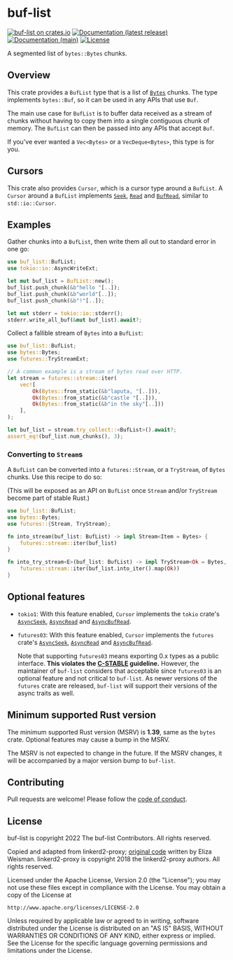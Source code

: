 # buf-list

[![buf-list on crates.io](https://img.shields.io/crates/v/buf-list)](https://crates.io/crates/buf-list) [![Documentation (latest release)](https://docs.rs/buf-list/badge.svg)](https://docs.rs/buf-list/) [![Documentation (main)](https://img.shields.io/badge/docs-main-brightgreen)](https://sunshowers-code.github.io/buf-list/rustdoc/buf_list/) [![License](https://img.shields.io/badge/license-Apache-green.svg)](LICENSE)

A segmented list of `bytes::Bytes` chunks.

## Overview

This crate provides a `BufList` type that is a list of [`Bytes`](bytes::Bytes) chunks. The
type implements `bytes::Buf`, so it can be used in any APIs that use `Buf`.

The main use case for `BufList` is to buffer data received as a stream of chunks without
having to copy them into a single contiguous chunk of memory. The `BufList` can then be passed
into any APIs that accept `Buf`.

If you've ever wanted a `Vec<Bytes>` or a `VecDeque<Bytes>`, this type is for you.

## Cursors

This crate also provides `Cursor`, which is a cursor type around a `BufList`. A `Cursor`
around a `BufList` implements [`Seek`](std::io::Seek), [`Read`](std::io::Read) and
[`BufRead`](std::io::BufRead), similar to `std::io::Cursor`.

## Examples

Gather chunks into a `BufList`, then write them all out to standard error in one go:

```rust
use buf_list::BufList;
use tokio::io::AsyncWriteExt;

let mut buf_list = BufList::new();
buf_list.push_chunk(&b"hello "[..]);
buf_list.push_chunk(&b"world"[..]);
buf_list.push_chunk(&b"!"[..]);

let mut stderr = tokio::io::stderr();
stderr.write_all_buf(&mut buf_list).await?;
```

Collect a fallible stream of `Bytes` into a `BufList`:

```rust
use buf_list::BufList;
use bytes::Bytes;
use futures::TryStreamExt;

// A common example is a stream of bytes read over HTTP.
let stream = futures::stream::iter(
    vec![
        Ok(Bytes::from_static(&b"laputa, "[..])),
        Ok(Bytes::from_static(&b"castle "[..])),
        Ok(Bytes::from_static(&b"in the sky"[..]))
    ],
);

let buf_list = stream.try_collect::<BufList>().await?;
assert_eq!(buf_list.num_chunks(), 3);
```

### Converting to `Stream`s

A `BufList` can be converted into a `futures::Stream`, or a `TryStream`, of `Bytes` chunks. Use
this recipe to do so:

(This will be exposed as an API on `BufList` once `Stream` and/or `TryStream` become part of
stable Rust.)

```rust
use buf_list::BufList;
use bytes::Bytes;
use futures::{Stream, TryStream};

fn into_stream(buf_list: BufList) -> impl Stream<Item = Bytes> {
    futures::stream::iter(buf_list)
}

fn into_try_stream<E>(buf_list: BufList) -> impl TryStream<Ok = Bytes, Error = E> {
    futures::stream::iter(buf_list.into_iter().map(Ok))
}
```

## Optional features

* `tokio1`: With this feature enabled, `Cursor` implements the `tokio` crate's
  [`AsyncSeek`](tokio::io::AsyncSeek), [`AsyncRead`](tokio::io::AsyncRead) and
  [`AsyncBufRead`](tokio::io::AsyncBufRead).

* `futures03`: With this feature enabled, `Cursor` implements the `futures` crate's
  [`AsyncSeek`](futures_io_03::AsyncSeek), [`AsyncRead`](futures_io_03::AsyncRead) and
  [`AsyncBufRead`](futures_io_03::AsyncBufRead).

  Note that supporting `futures03` means exporting 0.x types as a public interface. **This
  violates the
  [C-STABLE](https://rust-lang.github.io/api-guidelines/necessities.html#public-dependencies-of-a-stable-crate-are-stable-c-stable)
  guideline.** However, the maintainer of `buf-list` considers that acceptable since `futures03`
  is an optional feature and not critical to `buf-list`. As newer versions of the `futures`
  crate are released, `buf-list` will support their versions of the async traits as well.

## Minimum supported Rust version

The minimum supported Rust version (MSRV) is **1.39**, same as the `bytes` crate. Optional
features may cause a bump in the MSRV.

The MSRV is not expected to change in the future. If the MSRV changes, it will be accompanied by
a major version bump to `buf-list`.

## Contributing

Pull requests are welcome! Please follow the
[code of conduct](https://github.com/sunshowers-code/.github/blob/main/CODE_OF_CONDUCT.md).

## License

buf-list is copyright 2022 The buf-list Contributors. All rights reserved.

Copied and adapted from linkerd2-proxy; [original
code](https://github.com/linkerd/linkerd2-proxy/blob/d36e3a75ef428453945eedaa230a32982c17d30d/linkerd/http-retry/src/replay.rs#L421-L492)
written by Eliza Weisman. linkerd2-proxy is copyright 2018 the linkerd2-proxy authors. All rights
reserved.

Licensed under the Apache License, Version 2.0 (the "License"); you may not use
these files except in compliance with the License. You may obtain a copy of the
License at

    http://www.apache.org/licenses/LICENSE-2.0

Unless required by applicable law or agreed to in writing, software distributed
under the License is distributed on an "AS IS" BASIS, WITHOUT WARRANTIES OR
CONDITIONS OF ANY KIND, either express or implied. See the License for the
specific language governing permissions and limitations under the License.
